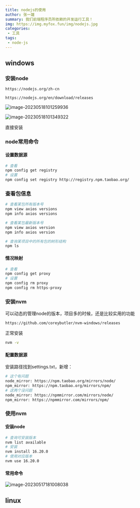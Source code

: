 ```yaml
---
title: nodejs的使用
author: 张一雄
summary: 我们前端程序员所依赖的开发运行工具！
img: https://img.myfox.fun/img/nodejs.jpg
categories:
 - 工具
tags:
 - node-js
---
```


## windows

### 安装node

```http
https://nodejs.org/zh-cn
```

```http
https://nodejs.org/en/download/releases
```

![image-20230518101259936](https://img.myfox.fun/img/20230518101301.png)

![image-20230518101349322](https://img.myfox.fun/img/20230518101350.png)

直接安装

### node常用命令

#### 设置数据源

```sh
# 查看
npm config get registry
# 设置
npm config set registry http://registry.npm.taobao.org/
```

### 查看包信息

```sh
# 查看某包所有版本号
npm view axios versions
npm info axios versions

# 查看某包最新版本号
npm view axios version
npm info axios version

# 查询某项目中的所有包的树形结构
npm ls
```



#### 情况映射

```sh
# 查看
npm config get proxy
# 设置
npm config rm proxy
npm config rm https-proxy
```

### 安装nvm

可以动态的管理node的版本，项目多的时候，还是比较实用的功能

```http
https://github.com/coreybutler/nvm-windows/releases
```

正常安装

```sh
nvm -v
```

#### 配置数据源

安装路径找到settings.txt，新增：

```sh
# 这个有问题
node_mirror: https://npm.taobao.org/mirrors/node/
npm_mirror: https://npm.taobao.org/mirrors/npm/
# 这两个没问题
node_mirror: https://npmmirror.com/mirrors/node/
npm_mirror: https://npmmirror.com/mirrors/npm/
```

### 使用nvm

#### 安装node

```sh
# 查询可安装版本
nvm list available
# 安装
nvm install 16.20.0
# 使用对应版本
nvm use 16.20.0
```

#### 常用命令

![image-20230517181008038](https://img.myfox.fun/img/20230517181009.png)

## linux

